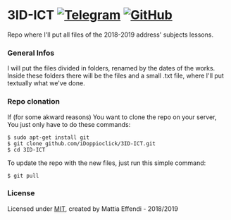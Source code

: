 # 3ID-ICT [![Telegram](https://img.shields.io/badge/Telegram-@iDoppioclick-blue.svg?style=flat)](https://t.me/iDoppioclick) [![GitHub](https://img.shields.io/github/license/mashape/apistatus.svg)](https://github.com/iDoppioclick/3ID-ITC)

Repo where I'll put all files of the 2018-2019 address' subjects lessons.

### General Infos
I will put the files divided in folders, renamed by the dates of the works.
Inside these folders there will be the files and a small .txt file, where I'll put textually what we've done.

### Repo clonation
If (for some akward reasons) You want to clone the repo on your server, You just only have to do these commands:

    $ sudo apt-get install git
    $ git clone github.com/iDoppioclick/3ID-ICT.git
    $ cd 3ID-ICT
    
To update the repo with the new files, just run this simple command:

    $ git pull

### License
Licensed under [MIT](https://opensource.org/licenses/MIT), created by Mattia Effendi - 2018/2019
